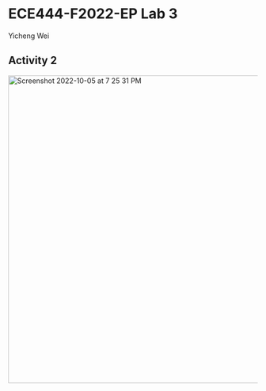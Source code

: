 # ECE444-F2022-EP Lab 3
Yicheng Wei

## Activity 2
<img width="622" alt="Screenshot 2022-10-05 at 7 25 31 PM" src="https://user-images.githubusercontent.com/77185679/194181592-181a890b-19fb-4dff-895e-7902cd2ea4c1.png">
